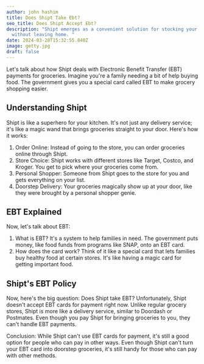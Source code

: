```yaml
---
author: john hashim
title: Does Shipt Take Ebt?
seo_title: Does Shipt Accept Ebt?
description: "Shipt emerges as a convenient solution for stocking your pantry
  without leaving home. "
date: 2024-03-28T15:32:55.840Z
image: getty.jpg
draft: false
---
```



Let's talk about how Shipt deals with Electronic Benefit Transfer (EBT) payments for groceries. Imagine you're a family needing a bit of help buying food. The government gives you a special card called EBT to make grocery shopping easier.

## Understanding Shipt
Shipt is like a superhero for your kitchen. It's not just any delivery service; it's like a magic wand that brings groceries straight to your door. Here's how it works:

1. Order Online: Instead of going to the store, you can order groceries online through Shipt.
2. Store Choice: Shipt works with different stores like Target, Costco, and Kroger. You get to pick where your groceries come from.
3. Personal Shopper: Someone from Shipt goes to the store for you and gets everything on your list.
4. Doorstep Delivery: Your groceries magically show up at your door, like they were brought by a personal shopper genie.

## EBT Explained
Now, let's talk about EBT: 

1. What is EBT? It's a system to help families in need. The government puts money, like food funds from programs like SNAP, onto an EBT card.
2. How does the card work? Think of it like a special card that lets families buy healthy food at certain stores. It's like having a magic card for getting important food.

## Shipt's EBT Policy 
Now, here's the big question: Does Shipt take EBT? Unfortunately, Shipt doesn't accept EBT cards for payment right now. Unlike regular grocery stores, Shipt is more like a delivery service, similar to Doordash or Postmates. Even though you pay Shipt for bringing groceries to you, they can't handle EBT payments.

Conclusion: While Shipt can't use EBT cards for payment, it's still a good option for people who can pay in other ways. Even though Shipt can't turn your EBT card into doorstep groceries, it's still handy for those who can pay with other methods.